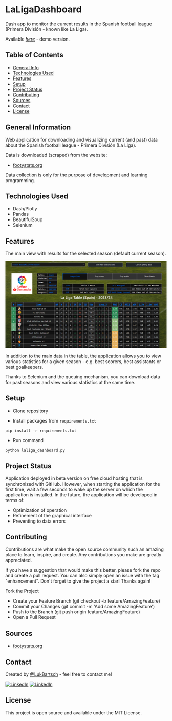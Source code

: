 # LaLigaDashboard
Dash app to monitor the current results in the Spanish football league (Primera División - known like La Liga).

Available [_here_](https://laligadashboard.onrender.com) - demo version.


## Table of Contents
* [General Info](#general-information)
* [Technologies Used](#technologies-used)
* [Features](#features)
* [Setup](#setup)
* [Project Status](#project-status)
* [Contributing](#contributing)
* [Sources](#sources)
* [Contact](#contact)
* [License](#license)


## General Information
Web application for downloading and visualizing current (and past) data about the Spanish football league - Primera División (La Liga).

Data is downloaded (scraped) from the website: 

* [footystats.org](https://footystats.org/spain/la-liga)

Data collection is only for the purpose of development and learning programming.



## Technologies Used
* Dash/Plotly
* Pandas
* BeautifulSoup
* Selenium


## Features
The main view with results for the selected season (default current season).

![alt text](static/image.png)

In addition to the main data in the table, the application allows you to view various statistics for a given season - e.g. best scorers, best assistants or best goalkeepers.

Thanks to Selenium and the queuing mechanism, you can download data for past seasons and view various statistics at the same time.

## Setup
* Clone repository

* Install packages from `requirements.txt`
```
pip install -r requirements.txt
```
* Run command
```
python laliga_dashboard.py
```
## Project Status
Application deployed in beta version on free cloud hosting that is synchronized with GitHub. However, when starting the application for the first time, wait a few seconds to wake up the server on which the application is installed.
In the future, the application will be developed in terms of:
* Optimization of operation
* Refinement of the graphical interface
* Preventing to data errors

## Contributing
Contributions are what make the open source community such an amazing place to learn, inspire, and create. Any contributions you make are greatly appreciated.

If you have a suggestion that would make this better, please fork the repo and create a pull request. You can also simply open an issue with the tag "enhancement". Don't forget to give the project a star! Thanks again!

Fork the Project
* Create your Feature Branch (git checkout -b feature/AmazingFeature)
* Commit your Changes (git commit -m 'Add some AmazingFeature')
* Push to the Branch (git push origin feature/AmazingFeature)
* Open a Pull Request

## Sources
* [footystats.org](https://footystats.org/spain/la-liga)

## Contact
Created by [@LukBartsch](https://github.com/LukBartsch) - feel free to contact me!

[![LinkedIn][github-shield]][github-url]
[![LinkedIn][linkedin-shield]][linkedin-url]


## License
This project is open source and available under the MIT License.


[github-shield]: https://img.shields.io/badge/GitHub-100000?style=for-the-badge&logo=github&logoColor=white
[github-url]: https://github.com/LukBartsch
[linkedin-shield]: https://img.shields.io/badge/-LinkedIn-black.svg?style=for-the-badge&logo=linkedin&colorB=555
[linkedin-url]: https://www.linkedin.com/in/lukasz-bartsch/

